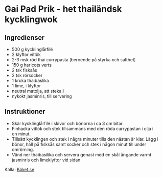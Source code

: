 # Gai Pad Prik - het thailändsk kycklingwok

## Ingredienser

* 500 g kycklinglårfilé
* 2 klyftor vitlök
* 2-3 msk röd thai currypasta (beroende på styrka och salthet)
* 150 g haricots verts
* 2 tsk fisksås
* 2 tsk rörsocker
* 1 kruka thaibaslika
* 1  lime, i klyftor
* neutral matolja, att steka i
* nykokt jasminris, till servering

## Instruktioner

* Skär kycklinglårfilé i skivor och bönorna i ca 3 cm bitar. 
* Finhacka vitlök och stek tillsammans med den röda currypastan i olja i en minut.
* Tillsätt kycklingen och stek i några minuter tills den nästan är klar. Lägg i bönor, häll på fisksås samt socker och stek i någon minut till under omrörning. 
* Vänd ner thaibasilika och servera genast med en skål ångande varmt jasminris och limeklyftor vid sidan

Källa: [Köket.se](https://www.koket.se/gai-pad-prik-het-thailandsk-kycklingwok)